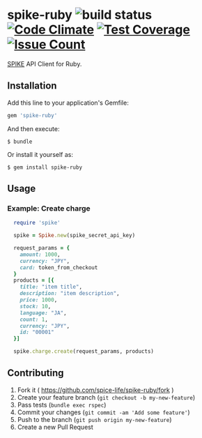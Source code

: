 # spike-ruby ![build status](https://circleci.com/gh/matsubo/spike-ruby.png?style=shield&circle-token=7f07d86695915d7a1d34ca37491c3825b5eea2c4) [![Code Climate](https://codeclimate.com/github/matsubo/spike-ruby/badges/gpa.svg)](https://codeclimate.com/github/matsubo/spike-ruby) [![Test Coverage](https://codeclimate.com/github/matsubo/spike-ruby/badges/coverage.svg)](https://codeclimate.com/github/matsubo/spike-ruby/coverage) [![Issue Count](https://codeclimate.com/github/matsubo/spike-ruby/badges/issue_count.svg)](https://codeclimate.com/github/matsubo/spike-ruby)

[SPIKE](https://spike.cc/) API Client for Ruby.


## Installation

Add this line to your application's Gemfile:

```ruby
gem 'spike-ruby'
```

And then execute:

    $ bundle

Or install it yourself as:

    $ gem install spike-ruby

## Usage

### Example: Create charge

```ruby
  require 'spike'

  spike = Spike.new(spike_secret_api_key)

  request_params = {
    amount: 1000,
    currency: "JPY",
    card: token_from_checkout
  }
  products = [{
    title: "item title",
    description: "item description",
    price: 1000,
    stock: 10,
    language: "JA",
    count: 1,
    currency: "JPY",
    id: "00001"
  }]

  spike.charge.create(request_params, products)
```

## Contributing

1. Fork it ( https://github.com/spice-life/spike-ruby/fork )
2. Create your feature branch (`git checkout -b my-new-feature`)
3. Pass tests (`bundle exec rspec`)
4. Commit your changes (`git commit -am 'Add some feature'`)
5. Push to the branch (`git push origin my-new-feature`)
6. Create a new Pull Request
